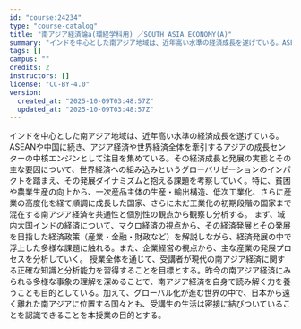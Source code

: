 ```yaml
---
id: "course:24234"
type: "course-catalog"
title: "南アジア経済論a(環経学科用) ／SOUTH ASIA ECONOMY(A)"
summary: "インドを中心とした南アジア地域は、近年高い水準の経済成長を遂げている。ASEANや中国に続き、アジア経済や世界経済全体を牽引するアジアの成長センターの中核エンジンとして注目を集めている。その経済成長と発展の実態とその主な要因について、世界経…"
tags: []
campus: ""
credits: 2
instructors: []
license: "CC-BY-4.0"
version:
  created_at: "2025-10-09T03:48:57Z"
  updated_at: "2025-10-09T03:48:57Z"
---
```

インドを中心とした南アジア地域は、近年高い水準の経済成長を遂げている。ASEANや中国に続き、アジア経済や世界経済全体を牽引するアジアの成長センターの中核エンジンとして注目を集めている。その経済成長と発展の実態とその主な要因について、世界経済への組み込みというグローバリゼーションのインパクトを踏まえ、その発展ダイナミズムと抱える課題を考察していく。特に、貧困や農業生産の向上から、一次産品主体の生産・輸出構造、低次工業化、さらに産業の高度化を経て順調に成長した国家、さらに未だ工業化の初期段階の国家まで混在する南アジア経済を共通性と個別性の観点から観察し分析する。 まず、域内大国インドの経済について、マクロ経済の視点から、その経済発展とその発展を目指した経済政策（産業・金融・財政など）を解説しながら、経済発展の中で浮上した多様な課題に触れる。また、企業経営の視点から、主な産業の発展プロセスを分析していく。 授業全体を通じて、受講者が現代の南アジア経済に関する正確な知識と分析能力を習得することを目標とする。昨今の南アジア経済にみられる多様な事象の理解を深めることで、南アジア経済を自身で読み解く力を養うことも目的としている。加えて、グローバル化が進む世界の中で、日本から遠く離れた南アジアに位置する国々とも、受講生の生活は密接に結びついていることを認識できることを本授業の目的とする。
